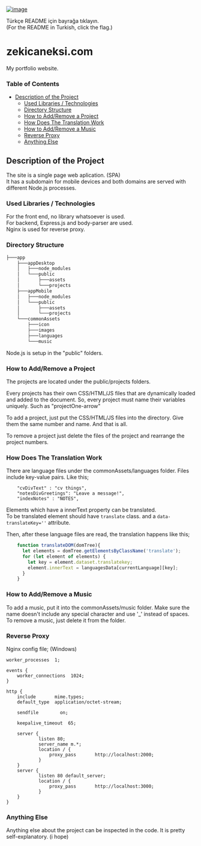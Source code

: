 [![image](https://user-images.githubusercontent.com/59491631/174395603-afa07b52-2d17-45cb-9ab5-bdd15f5ca060.png)](https://github.com/zekicaneksi/zekicaneksi.com/blob/main/README_tr.md)<br>

Türkçe README için bayrağa tıklayın. <br>
(For the README in Turkish, click the flag.)  

# zekicaneksi.com

My portfolio website.

### Table of Contents

<!--ts-->
   * [Description of the Project](#description-of-the-project)
      * [Used Libraries / Technologies](#used-libraries--technologies)
      * [Directory Structure](#directory-structure)
      * [How to Add/Remove a Project](#how-to-addremove-a-project)
      * [How Does The Translation Work](#how-does-the-translation-work)
      * [How to Add/Remove a Music](#how-to-addremove-a-music)
      * [Reverse Proxy](#reverse-proxy)
      * [Anything Else](#anything-else)
<!--te-->

## Description of the Project

The site is a single page web aplication. (SPA)<br>
It has a subdomain for mobile devices and both domains are served with different Node.js processes.

### Used Libraries / Technologies

For the front end, no library whatsoever is used.<br>
For backend, Express.js and body-parser are used.<br>
Nginx is used for reverse proxy.

### Directory Structure
```bash
├───app
    ├───appDesktop
    │   ├───node_modules
    │   └───public
    │       ├───assets
    │       └───projects
    ├───appMobile
	│   ├───node_modules
    │   └───public
    │       ├───assets
    │       └───projects
    └───commonAssets
        ├───icon
        ├───images
        ├───languages
        └───music
```

Node.js is setup in the "public" folders.

### How to Add/Remove a Project

The projects are located under the public/projects folders.

Every projects has their own CSS/HTML/JS files that are dynamically loaded and added to the document. So, every project must name their variables uniquely. Such as "projectOne-arrow"

To add a project, just put the CSS/HTML/JS files into the directory. Give them the same number and name. And that is all.

To remove a project just delete the files of the project and rearrange the project numbers.

### How Does The Translation Work

There are language files under the commonAssets/languages folder. Files include key-value pairs. Like this;
```
	"cvDivText" : "cv things",
	"notesDivGreetings": "Leave a message!",
	"indexNotes" : "NOTES",
```

Elements which have a innerText property can be translated.<br>
To be translated element should have ```translate``` class. and a ```data-translateKey=''``` attribute.

Then, after these language files are read, the translation happens like this;

```js
    function translateDOM(domTree){
      let elements = domTree.getElementsByClassName('translate');
      for (let element of elements) {
        let key = element.dataset.translatekey;
        element.innerText = languagesData[currentLanguage][key];
      }
    }
```

### How to Add/Remove a Music

To add a music, put it into the commonAssets/music folder. Make sure the name doesn't include any special character and use '\_' instead of spaces. <br>
To remove a music, just delete it from the folder.

### Reverse Proxy

Nginx config file; (Windows)

```
worker_processes  1;

events {
    worker_connections  1024;
}

http {
    include       mime.types;
    default_type  application/octet-stream;

    sendfile        on;

    keepalive_timeout  65;

    server {
            listen 80;
            server_name m.*;
            location / {
                proxy_pass       http://localhost:2000;
            }
    }
    server {
            listen 80 default_server;
            location / {
                proxy_pass       http://localhost:3000;
            }
    }
}
```

### Anything Else

Anything else about the project can be inspected in the code. It is pretty self-explanatory.
(i hope)

